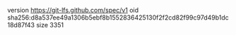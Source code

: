 version https://git-lfs.github.com/spec/v1
oid sha256:d8a537ee49a1306b5ebf8b1552836425130f2f2cd82f99c97d49b1dc18d87f43
size 3351
